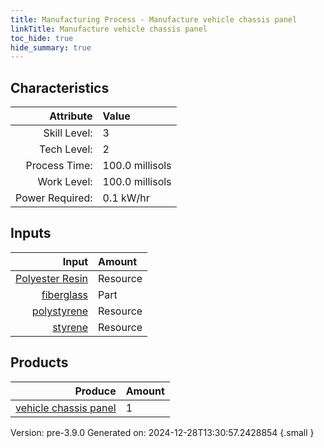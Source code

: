 ```yaml
---
title: Manufacturing Process - Manufacture vehicle chassis panel
linkTitle: Manufacture vehicle chassis panel
toc_hide: true
hide_summary: true
---
```



## Characteristics

| Attribute      | Value |
|--------:|:------|
|Skill Level:|3|
|Tech Level:|2|
|Process Time:|100.0 millisols|
|Work Level:|100.0 millisols|
|Power Required:|0.1 kW/hr|

## Inputs

| Input      | Amount |
|--------:|:------|
|[Polyester Resin](/docs/definitions/resource/polyester-resin)|Resource|5.0 kg|
|[fiberglass](/docs/definitions/part/fiberglass)|Part|5|
|[polystyrene](/docs/definitions/resource/polystyrene)|Resource|5.0 kg|
|[styrene](/docs/definitions/resource/styrene)|Resource|5.0 kg|

## Products


| Produce      | Amount |
|--------:|:------|
|[vehicle chassis panel](/docs/definitions/part/vehicle-chassis-panel)|1|


Version: pre-3.9.0 Generated on: 2024-12-28T13:30:57.2428854
{.small }

